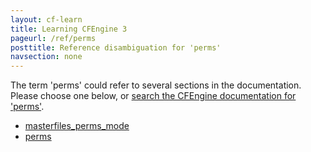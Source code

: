 ```yaml
---
layout: cf-learn
title: Learning CFEngine 3
pageurl: /ref/perms
posttitle: Reference disambiguation for 'perms'
navsection: none
---
```


The term 'perms' could refer to several sections in the documentation. Please choose one below, or
[search the CFEngine documentation for 'perms'](http://cfengine.com/docs/latest/search.html?q=perms).

- [masterfiles_perms_mode](http://cfengine.com/docs/latest/guide-writing-and-serving-policy-policy-framework.html#masterfiles_perms_mode)
- [perms](http://cfengine.com/docs/latest/reference-promise-types-files.html#perms)
